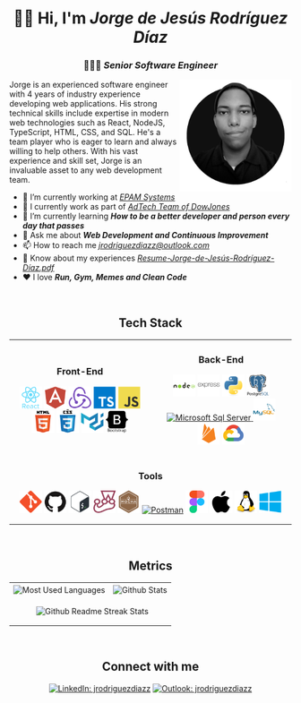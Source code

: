 <h1 align="center">
  👋🏾 Hi, I'm
  <span style="font-weight: bold; font-style: italic">
    Jorge de Jesús Rodríguez Díaz
  </span>
</h1>
<h3 align="center">
  👨🏾‍💻
  <span style="font-style: italic">Senior Software Engineer</span>
</h3>
<div>
  <a
    href="https://www.linkedin.com/in/jrodriguezdiazz/"
    target="_blank"
    rel="noopener noreferrer"
  >
    <img
      src="./profile.png"
      align="right"
      height="200"
      alt="Personal photo: jrodriguezdiazz"
    />
  </a>
  <p>
    Jorge is an experienced software engineer with 4 years of industry experience developing web applications. His strong technical skills include expertise in modern web technologies such as React, NodeJS, TypeScript, HTML, CSS, and SQL. He's a team player who is eager to learn and always willing to help others. With his vast experience and skill set, Jorge is an invaluable asset to any web development team.
  </p>
  <ul>
    <li class="has-line-data" data-line-start="1" data-line-end="2">
      🔭 I’m currently working at
      <em
        ><a href="https://www.epam.com/"
          >EPAM Systems</a
        ></em
      >
    </li>
    <li class="has-line-data" data-line-start="1" data-line-end="2">
      👯 I currently work as part of
      <em
        ><a href="https://www.dowjones.com/"
          >AdTech Team of DowJones</a
        ></em
      >
    </li>
    <li class="has-line-data" data-line-start="2" data-line-end="3">
      🌱 I’m currently learning
      <em
        ><strong
          >How to be a better developer and person every day that passes</strong
        ></em
      >
    </li>
    <li class="has-line-data" data-line-start="4" data-line-end="5">
      💬 Ask me about
      <em><strong>Web Development and Continuous Improvement</strong></em>
    </li>
    <li class="has-line-data" data-line-start="5" data-line-end="6">
      📫 How to reach me
      <em
        ><a href="mailto:jrodriguezdiazz@outlook.com"
          >jrodriguezdiazz@outlook.com</a
        ></em
      >
    </li>
    <li class="has-line-data" data-line-start="6" data-line-end="7">
      📄 Know about my experiences
      <em
        ><a
          href="https://github.com/jrodriguezdiazz/jrodriguezdiazz/blob/master/Resume-Jorge-de-Jes%C3%BAs-Rodr%C3%ADguez-D%C3%ADaz.pdf"
          >Resume-Jorge-de-Jesús-Rodríguez-Díaz.pdf</a
        ></em
      >
    </li>
    <li class="has-line-data" data-line-start="7" data-line-end="8">
      ❤️ I love <em><strong>Run, Gym, Memes and Clean Code</strong></em>
    </li>
  </ul>
</div>
<br />
<div class="tech-stack" align="center">
  <h2>Tech Stack</h2>
  <table>
    <tbody>
      <tr>
        <td width="50%">
          <div class="front-end" align="center">
            <h3>Front-End</h3>
            <p>
              <a
                href="https://reactjs.org/"
                target="_blank"
                rel="noopener noreferrer"
              >
                <img
                  src="https://raw.githubusercontent.com/devicons/devicon/master/icons/react/react-original-wordmark.svg"
                  alt="ReactJS"
                  width="40"
                  height="40"
              /></a>
              <a href="https://angular.io" target="_blank" rel="noreferrer">
                <img
                  src="https://raw.githubusercontent.com/devicons/devicon/master/icons/angularjs/angularjs-plain.svg"
                  alt="Angular"
                  width="40"
                  height="40"
                />
              </a>
              <a
                href="https://redux.js.org/"
                target="_blank"
                rel="noopener noreferrer"
              >
                <img
                  src="https://raw.githubusercontent.com/devicons/devicon/master/icons/redux/redux-original.svg"
                  alt="Redux"
                  width="40"
                  height="40"
              /></a>
              <a
                href="https://www.typescriptlang.org/"
                target="_blank"
                rel="noopener noreferrer"
              >
                <img
                  src="https://raw.githubusercontent.com/devicons/devicon/master/icons/typescript/typescript-original.svg"
                  alt="TypeScript"
                  width="40"
                  height="40"
              /></a>
              <a
                href="https://developer.mozilla.org/en-US/docs/Web/JavaScript"
                target="_blank"
                rel="noopener noreferrer"
              >
                <img
                  src="https://raw.githubusercontent.com/devicons/devicon/master/icons/javascript/javascript-original.svg"
                  alt="JavaScript"
                  width="40"
                  height="40"
              /></a>
              <a
                href="https://www.w3.org/html/"
                target="_blank"
                rel="noopener noreferrer"
              >
                <img
                  src="https://raw.githubusercontent.com/devicons/devicon/master/icons/html5/html5-original-wordmark.svg"
                  alt="HTML"
                  width="40"
                  height="40"
              /></a>
              <a
                href="https://www.w3schools.com/css/"
                target="_blank"
                rel="noopener noreferrer"
              >
                <img
                  src="https://raw.githubusercontent.com/devicons/devicon/master/icons/css3/css3-original-wordmark.svg"
                  alt="CSS"
                  width="40"
                  height="40"
              /></a>
              <a
                href="https://mui.com/core/"
                target="_blank"
                rel="noopener noreferrer"
              >
                <img
                  src="https://raw.githubusercontent.com/devicons/devicon/master/icons/materialui/materialui-original.svg"
                  alt="Material UI"
                  width="40"
                  height="40"
              /></a>
              <a
                href="https://getbootstrap.com"
                target="_blank"
                rel="noopener noreferrer"
              >
                <img
                  src="https://raw.githubusercontent.com/devicons/devicon/master/icons/bootstrap/bootstrap-plain-wordmark.svg"
                  alt="Bootstrap"
                  width="40"
                  height="40"
              /></a>
            </p>
          </div>
        </td>
        <td width="50%">
          <div class="back-end" align="center">
            <h3>Back-End</h3>
            <p>
              <a
                href="https://nodejs.org"
                target="_blank"
                rel="noopener noreferrer"
              >
                <img
                  src="https://raw.githubusercontent.com/devicons/devicon/master/icons/nodejs/nodejs-original-wordmark.svg"
                  alt="Node.js"
                  width="40"
                  height="40"
              /></a>
              <a
                href="https://expressjs.com"
                target="_blank"
                rel="noopener noreferrer"
              >
                <img
                  src="https://raw.githubusercontent.com/devicons/devicon/master/icons/express/express-original-wordmark.svg"
                  alt="ExpressJS"
                  width="40"
                  height="40"
              /></a>
              <a
                href="https://www.python.org/"
                target="_blank"
                rel="noopener noreferrer"
              >
                <img
                  src="https://raw.githubusercontent.com/devicons/devicon/master/icons/python/python-original.svg"
                  alt="Python"
                  width="40"
                  height="40"
              /></a>
              <a
                href="https://www.postgresql.org"
                target="_blank"
                rel="noopener noreferrer"
              >
                <img
                  src="https://raw.githubusercontent.com/devicons/devicon/master/icons/postgresql/postgresql-original-wordmark.svg"
                  alt="PostgreSQL"
                  width="40"
                  height="40"
              /></a>
              <a
                href="https://www.microsoft.com/en-us/sql-server"
                target="_blank"
                rel="noopener noreferrer"
              >
                <img
                  src="https://www.svgrepo.com/show/303229/microsoft-sql-server-logo.svg"
                  alt="Microsoft Sql Server"
                  width="40"
                  height="40"
                />
              </a>
              <a
                href="https://www.mysql.com/"
                target="_blank"
                rel="noopener noreferrer"
              >
                <img
                  src="https://raw.githubusercontent.com/devicons/devicon/master/icons/mysql/mysql-original-wordmark.svg"
                  alt="MySQL"
                  width="40"
                  height="40"
                />
              </a>
              <a
                href="https://firebase.google.com/"
                target="_blank"
                rel="noopener noreferrer"
              >
                <img
                  src="https://raw.githubusercontent.com/devicons/devicon/master/icons/firebase/firebase-plain.svg"
                  alt="Firebase"
                  width="40"
                  height="40"
              /></a>
              <a
                href="https://cloud.google.com"
                target="_blank"
                rel="noopener noreferrer"
              >
                <img
                  src="https://raw.githubusercontent.com/devicons/devicon/master/icons/googlecloud/googlecloud-original.svg"
                  alt="Google Cloud Platform"
                  width="40"
                  height="40"
              /></a>
            </p>
          </div>
        </td>
      </tr>
      <tr>
        <td colspan="2">
          <div class="tools" align="center">
            <h3>Tools</h3>
            <p>
              <a
                href="https://git-scm.com/"
                target="_blank"
                rel="noopener noreferrer"
              >
                <img
                  src="https://raw.githubusercontent.com/devicons/devicon/master/icons/git/git-original.svg"
                  alt="Git"
                  width="40"
                  height="40"
              /></a>
              <a
                href="https://github.com/"
                target="_blank"
                rel="noopener noreferrer"
              >
                <img
                  src="https://raw.githubusercontent.com/devicons/devicon/master/icons/github/github-original.svg"
                  alt="GitHub"
                  width="40"
                  height="40"
              /></a>
              <a
                href="https://www.gnu.org/software/bash/"
                target="_blank"
                rel="noopener noreferrer"
              >
                <img
                  src="https://raw.githubusercontent.com/devicons/devicon/master/icons/bash/bash-original.svg"
                  alt="Bash"
                  width="40"
                  height="40"
              /></a>
              <a
                href="https://jestjs.io"
                target="_blank"
                rel="noopener noreferrer"
              >
                <img
                  src="https://raw.githubusercontent.com/devicons/devicon/master/icons/jest/jest-plain.svg"
                  alt="Jest"
                  width="40"
                  height="40"
              /></a>
              <a
                href="https://mochajs.org"
                target="_blank"
                rel="noopener noreferrer"
              >
                <img
                  src="https://raw.githubusercontent.com/devicons/devicon/master/icons/mocha/mocha-plain.svg"
                  alt="Mocha"
                  width="40"
                  height="40"
              /></a>
              <a
                href="https://postman.com"
                target="_blank"
                rel="noopener noreferrer"
              >
                <img
                  src="https://www.vectorlogo.zone/logos/getpostman/getpostman-icon.svg"
                  alt="Postman"
                  width="40"
                  height="40"
              /></a>
              <a
                href="https://www.figma.com/"
                target="_blank"
                rel="noopener noreferrer"
              >
                <img
                  src="https://raw.githubusercontent.com/devicons/devicon/master/icons/figma/figma-original.svg"
                  alt="Figma"
                  width="40"
                  height="40"
              /></a>
              <a
                href="https://www.apple.com/macos/ventura/"
                target="_blank"
                rel="noopener noreferrer"
              >
                <img
                  src="https://raw.githubusercontent.com/devicons/devicon/master/icons/apple/apple-original.svg"
                  alt="macOS"
                  width="40"
                  height="40"
              /></a>
              <a
                href="https://www.linux.org/"
                target="_blank"
                rel="noopener noreferrer"
              >
                <img
                  src="https://raw.githubusercontent.com/devicons/devicon/master/icons/linux/linux-original.svg"
                  alt="Linux"
                  width="40"
                  height="40"
              /></a>
              <a
                href="https://www.microsoft.com/es-es/software-download/windows10"
                target="_blank"
                rel="noopener noreferrer"
              >
                <img
                  src="https://raw.githubusercontent.com/devicons/devicon/master/icons/windows8/windows8-original.svg"
                  alt="windows 10"
                  width="40"
                  height="40"
              /></a>
            </p>
          </div>
        </td>
      </tr>
    </tbody>
  </table>
</div>
<br />
<div class="metrics" align="center">
  <h2>Metrics</h2>
  <table>
    <tbody>
      <tr>
        <td>
          <img
            height="180em"
            align="center"
            src="https://github-readme-stats.vercel.app/api/top-langs?username=jrodriguezdiazz&show_icons=true&theme=dark&locale=en&layout=compact"
            alt="Most Used Languages"
          />
        </td>
        <td>
          <img
            height="180em"
            align="center"
            src="https://github-readme-stats.vercel.app/api?username=jrodriguezdiazz&show_icons=true&theme=dark&locale=en"
            alt="Github Stats"
          />
        </td>
      </tr>
      <tr>
        <td colspan="2">
          <p align="center">
            &nbsp;
            <img
              height="180em"
              align="center"
              src="https://github-readme-streak-stats.herokuapp.com/?user=jrodriguezdiazz&theme=dark"
              alt="Github Readme Streak Stats"
            />
          </p>
        </td>
      </tr>
    </tbody>
  </table>
</div>
<br />
<div class="connect-with-me" align="center">
  <h2>Connect with me</h2>
  <a
    href="https://linkedin.com/in/jrodriguezdiazz"
    target="_blank"
    rel="noopener noreferrer"
    ><img
      src="https://cdn.jsdelivr.net/npm/simple-icons@3.0.1/icons/linkedin.svg"
      alt="LinkedIn: jrodriguezdiazz"
      height="30"
      width="40"
  /></a>
  <a
    href="mailto:jrodriguezdiazz@outlook.com"
    target="_blank"
    rel="noopener noreferrer"
    ><img
      src="https://cdn.jsdelivr.net/npm/simple-icons@3.0.1/icons/gmail.svg"
      alt="Outlook: jrodriguezdiazz"
      height="30"
      width="40"
  /></a>
</div>
